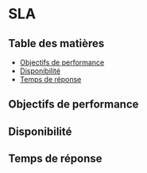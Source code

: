 # SLA

## Table des matières
- [Objectifs de performance](#objectifs-de-performance)
- [Disponibilité](#disponibilité)
- [Temps de réponse](#temps-de-réponse)

## Objectifs de performance
## Disponibilité
## Temps de réponse